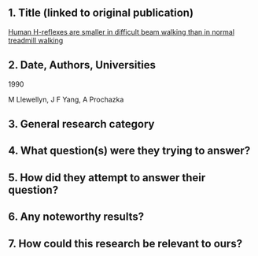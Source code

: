

## 1. Title (linked to original publication)  

[Human H-reflexes are smaller in difficult beam walking than in normal treadmill walking](https://pubmed.ncbi.nlm.nih.gov/2073943/)

## 2. Date, Authors, Universities
1990

M Llewellyn, J F Yang, A Prochazka

## 3. General research category
## 4. What question(s) were they trying to answer?
## 5. How did they attempt to answer their question?
## 6. Any noteworthy results?
## 7. How could this research be relevant to ours?
